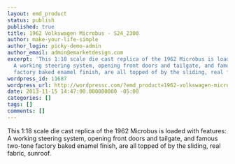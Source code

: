 ```yaml
---
layout: emd_product
status: publish
published: true
title: 1962 Volkswagen Microbus - S24_2300
author: make-your-life-simple
author_login: picky-demo-admin
author_email: admin@emarketdesign.com
excerpt: 'This 1:18 scale die cast replica of the 1962 Microbus is loaded with features:
  A working steering system, opening front doors and tailgate, and famous two-tone
  factory baked enamel finish, are all topped of by the sliding, real fabric, sunroof.'
wordpress_id: 11687
wordpress_url: http://wordpressc.com/?emd_product=1962-volkswagen-microbus
date: 2013-11-15 14:47:00.000000000 -05:00
categories: []
tags: []
comments: []
---
```

This 1:18 scale die cast replica of the 1962 Microbus is loaded with features: A working steering system, opening front doors and tailgate, and famous two-tone factory baked enamel finish, are all topped of by the sliding, real fabric, sunroof.
